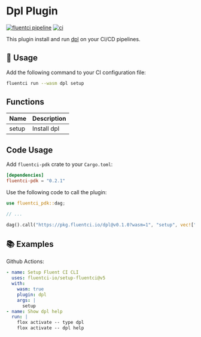 # Dpl Plugin

[![fluentci pipeline](https://shield.fluentci.io/x/dpl)](https://pkg.fluentci.io/dpl)
[![ci](https://github.com/fluentci-io/dpl-plugin/actions/workflows/ci.yml/badge.svg)](https://github.com/fluentci-io/dpl-plugin/actions/workflows/ci.yml)

This plugin install and run [dpl](https://github.com/travis-ci/dpl) on your CI/CD pipelines.

## 🚀 Usage

Add the following command to your CI configuration file:

```bash
fluentci run --wasm dpl setup
```

## Functions

| Name      | Description                                |
| --------- | ------------------------------------------ |
| setup     | Install dpl                                |

## Code Usage

Add `fluentci-pdk` crate to your `Cargo.toml`:

```toml
[dependencies]
fluentci-pdk = "0.2.1"
```

Use the following code to call the plugin:

```rust
use fluentci_pdk::dag;

// ...

dag().call("https://pkg.fluentci.io/dpl@v0.1.0?wasm=1", "setup", vec!["latest"])?;
```

## 📚 Examples

Github Actions:

```yaml
- name: Setup Fluent CI CLI
  uses: fluentci-io/setup-fluentci@v5
  with:
    wasm: true
    plugin: dpl
    args: |
      setup
- name: Show dpl help
  run: |
    flox activate -- type dpl
    flox activate -- dpl help
```
